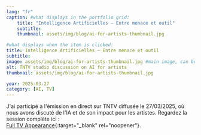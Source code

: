 ```yaml
---
lang: "fr"
caption: #what displays in the portfolio grid:
    title: "Intelligence Artificielles – Entre menace et outil"
    subtitle: 
    thumbnail: assets/img/blog/ai-for-artists-thumbnail.jpg

#what displays when the item is clicked:
title: Intelligence Artificielles – Entre menace et outil
subtitle:
image: assets/img/blog/ai-for-artists-thumbnail.jpg #main image, can be a link or a file in assets/img/blog
alt: TNTV studio discussion on AI for artists
thumbnail: assets/img/blog/ai-for-artists-thumbnail.jpg

year: 2025-03-27
category: [AI, TV]
---
```


J'ai participé à l'émission en direct sur TNTV diffusée le 27/03/2025, où nous avons discuté de l'IA et de son impact pour les artistes.
Regardez la session complète ici :  
[Full TV Appearance](https://www.tntvnews.pf/polynesie/societe/intelligences-artificielles-entre-menace-et-outil-technologique-pour-les-artistes/){:target="_blank" rel="noopener"}.

